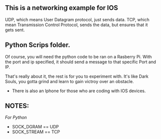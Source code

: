 ## This is a networking example for IOS

UDP, which means User Datagram protocol, just sends data.
TCP, which mean Transmission Control Protocol, sends the data, but ensures that it gets sent.

## Python Scrips folder.
Of course, you will need the python code to be ran on a Rasberry Pi.
With the port and ip specified, it should send a message to that specific Port and IP.

That's really about it, the rest is for you to experiment with. It's like Dark Souls, you gotta grind and learn to gain victroy over an obstacle. 

* There is also an Iphone for those who are coding with IOS devices.

## NOTES:
_For Python_
* SOCK_DGRAM == UDP
* SOCK_STREAM == TCP

